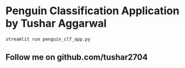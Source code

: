 # Penguin Classification Application by Tushar Aggarwal

```
streamlit run penguin_clf_app.py
```

## Follow me on github.com/tushar2704